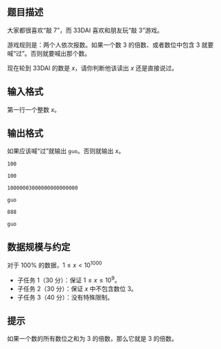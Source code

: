 ## 题目描述

大家都很喜欢“敲 $7$”，而 33DAI 喜欢和朋友玩“敲 $3$”游戏。

游戏规则是：两个人依次报数。如果一个数 $3$ 的倍数、或者数位中包含 $3$ 就要喊“过”。否则就要喊出那个数。

现在轮到 33DAI 的数是 $x$，请你判断他该读出 $x$ 还是直接说过。


## 输入格式

第一行一个整数 $x$。  

## 输出格式

如果应该喊“过”就输出 `guo`。否则就输出 $x$。

```input1
100
```

```output1
100
```

```input2
10000003000000000000000
```

```output2
guo
```

```input3
888
```

```output3
guo
```

## 数据规模与约定

对于 $100\%$ 的数据，$1 \le x \lt 10^{1000}$

- 子任务 1（30 分）：保证 $1\le x\le 10^9$。
- 子任务 2（30 分）：保证 $x$ 中不包含数位 $3$。
- 子任务 3（40 分）：没有特殊限制。

## 提示

如果一个数的所有数位之和为 $3$ 的倍数，那么它就是 $3$ 的倍数。